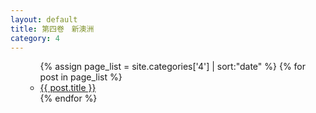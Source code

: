 ```yaml
---
layout: default
title: 第四卷　新澳洲
category: 4
---
```

<ul>
  <ul>
    {% assign page_list = site.categories['4'] | sort:"date" %}
    {% for post in page_list %}
      <li><a href="{{ post.url | prepend: site.github.url }}">{{ post.title }}</a></li>
    {% endfor %}
  </ul>
</ul>

